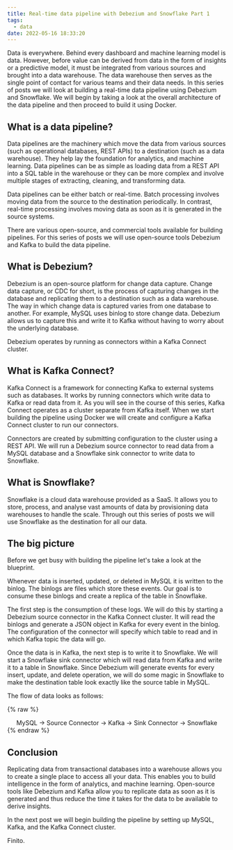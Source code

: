 ```yaml
---
title: Real-time data pipeline with Debezium and Snowflake Part 1
tags:
  - data
date: 2022-05-16 18:33:20
---
```



Data is everywhere. Behind every dashboard and machine learning model is data. However, before value can be derived from data in the form of insights or a predictive model, it must be integrated from various sources and brought into a data warehouse. The data warehouse then serves as the single point of contact for various teams and their data needs. In this series of posts we will look at building a real-time data pipeline using Debezium and Snowflake. We will begin by taking a look at the overall architecture of the data pipeline and then proceed to build it using Docker.

## What is a data pipeline?  

Data pipelines are the machinery which move the data from various sources (such as operational databases, REST APIs) to a destination (such as a data warehouse). They help lay the foundation for analytics, and machine learning. Data pipelines can be as simple as loading data from a REST API into a SQL table in the warehouse or they can be more complex and involve multiple stages of extracting, cleaning, and transforming data.   

Data pipelines can be either batch or real-time. Batch processing involves moving data from the source to the destination periodically. In contrast, real-time processing involves moving data as soon as it is generated in the source systems.  

There are various open-source, and commercial tools available for building pipelines. For this series of posts we will use open-source tools Debezium and Kafka to build the data pipeline. 

## What is Debezium?  

Debezium is an open-source platform for change data capture. Change data capture, or CDC for short, is the process of capturing changes in the database and replicating them to a destination such as a data warehouse. The way in which change data is captured varies from one database to another. For example, MySQL uses binlog to store change data. Debezium allows us to capture this and write it to Kafka without having to worry about the underlying database.  

Debezium operates by running as connectors within a Kafka Connect cluster.

## What is Kafka Connect?  

Kafka Connect is a framework for connecting Kafka to external systems such as databases. It works by running connectors which write data to Kafka or read data from it. As you will see in the course of this series, Kafka Connect operates as a cluster separate from Kafka itself. When we start building the pipeline using Docker we will create and configure a Kafka Connect cluster to run our connectors. 

Connectors are created by submitting configuration to the cluster using a REST API. We will run a Debezium source connector to read data from a MySQL database and a Snowflake sink connector to write data to Snowflake.

## What is Snowflake?  

Snowflake is a cloud data warehouse provided as a SaaS. It allows you to store, process, and analyse vast amounts of data by provisioning data warehouses to handle the scale. Through out this series of posts we will use Snowflake as the destination for all our data.

## The big picture

Before we get busy with building the pipeline let's take a look at the blueprint.  

Whenever data is inserted, updated, or deleted in MySQL it is written to the binlog. The binlogs are files which store these events. Our goal is to consume these binlogs and create a replica of the table in Snowflake.   

The first step is the consumption of these logs. We will do this by starting a Debezium source connector in the Kafka Connect cluster. It will read the binlogs and generate a JSON object in Kafka for every event in the binlog. The configuration of the connector will specify which table to read and in which Kafka topic the data will go.  

Once the data is in Kafka, the next step is to write it to Snowflake. We will start a Snowflake sink connector which will read data from Kafka and write it to a table in Snowflake. Since Debezium will generate events for every insert, update, and delete operation, we will do some magic in Snowflake to make the destination table look exactly like the source table in MySQL.  

The flow of data looks as follows:

{% raw %}
<center> 
    MySQL → Source Connector → Kafka → Sink Connector → Snowflake 
</center>
{% endraw %}  

## Conclusion  

Replicating data from transactional databases into a warehouse allows you to create a single place to access all your data. This enables you to build intelligence in the form of analytics, and machine learning. Open-source tools like Debezium and Kafka allow you to replicate data as soon as it is generated and thus reduce the time it takes for the data to be available to derive insights.  

In the next post we will begin building the pipeline by setting up MySQL, Kafka, and the Kafka Connect cluster.   

Finito.